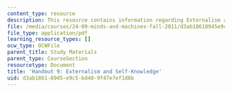 ```yaml
---
content_type: resource
description: This resource contains information regarding Externalism and Self-knowledge.
file: /media/courses/24-09-minds-and-machines-fall-2011/d3ab18618945e9c5bd409f47e7ef1d6b_MIT24_09F11_externalism.pdf
file_type: application/pdf
learning_resource_types: []
ocw_type: OCWFile
parent_title: Study Materials
parent_type: CourseSection
resourcetype: Document
title: 'Handout 9: Externalism and Self-Knowledge'
uid: d3ab1861-8945-e9c5-bd40-9f47e7ef1d6b
---
```

